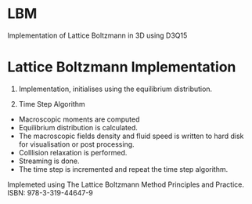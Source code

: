 # LBM
Implementation of Lattice Boltzmann in 3D using D3Q15

# Lattice Boltzmann Implementation

1. Implementation, initialises using the equilibrium distribution.

2. Time Step Algorithm
- Macroscopic moments are computed
- Equilibrium distribution is calculated.
- The macroscopic fields density and fluid speed is written to hard disk for visualisation or post processing.
- Colllision relaxation is performed.
- Streaming is done.
- The time step is incremented and repeat the time step algorithm.

Implemeted using The Lattice Boltzmann Method Principles and Practice. ISBN: 978-3-319-44647-9
